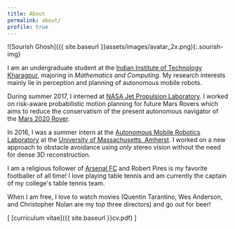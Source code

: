 ```yaml
---
title: About
permalink: about/
profile: true
---
```


![Sourish Ghosh]({{ site.baseurl }}assets/images/avatar_2x.png){:.sourish-img}

I am an undergraduate student at the [Indian Institute of Technology Kharagpur](http://www.iitkgp.ac.in), majoring in *Mathematics and Computing*. My research interests mainly lie in perception and planning of autonomous mobile robots.

During summer 2017, I interned at [NASA Jet Propulsion Laboratory](https://www.jpl.nasa.gov/). I worked on risk-aware probabilistic motion planning for future Mars Rovers which aims to reduce the conservatism of the present autonomous navigator of the [Mars 2020 Rover](https://mars.nasa.gov/mars2020/).

In 2016, I was a summer intern at the [Autonomous Mobile Robotics Laboratory](https://amrl.cs.umass.edu/) at the [University of Massachusetts, Amherst](http://www.umass.edu/). I worked on a new approach to obstacle avoidance using *only* stereo vision without the need for dense 3D reconstruction.

I am a religious follower of [Arsenal FC](http://www.arsenal.com/) and Robert Pires is my favorite footballer of all time! I love playing table tennis and am currently the captain of my college's table tennis team.

When I am free, I love to watch movies (Quentin Tarantino, Wes Anderson, and Christopher Nolan are my top three directors) and go out for beer!

[ [curriculum vitae]({{ site.baseurl }}cv.pdf) ]
